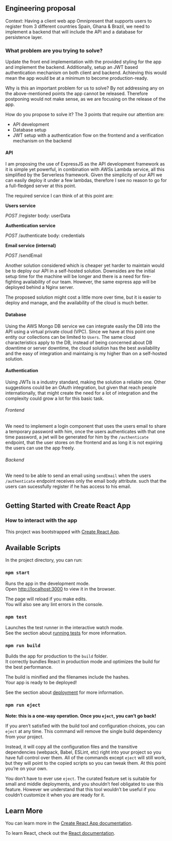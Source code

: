 ## Engineering proposal
Context:
Having a client web app Omnipresent that supports users to register from 3 different countries Spain, Ghana & Brazil, we
need to implement a backend that will include the API and a database for persistence layer.

### What problem are you trying to solve?
Update the front end implementation with the provided styling for the app and implement the backend. Additionally, setup
an JWT based authentication mechanism on both client and backend. Achieving this would mean the app would be at a
minimum to become production-ready.

Why is this an important problem for us to solve?
By not addressing any on the above-mentioned points the app cannot be released. Therefore postponing would not make sense,
as we are focusing on the release of the app. 

How do you propose to solve it?
The 3 points that require our attention are:
- API development
- Database setup
- JWT setup with a authentication flow on the frontend and a verification mechanism on the backend

#### API
I am proposing the use of ExpressJS as the API development framework as it is simple yet powerful, in combination with 
AWSs Lambda service, all this simplified by the Serverless framework. Given the simplicity of our API we can easily deploy
it under a few lambdas, therefore I see no reason to go for a full-fledged server at this point.

The required service I can think of at this point are:

**Users service**

_POST_ /register body: userData

**Authentication service**

_POST_ /authenticate body: credentials

**Email service (internal)**

_POST_ /sendEmail

Another solution considered which is cheaper yet harder to maintain would be to deploy our API in a self-hosted solution.
Downsides are the initial setup time for the machine will be longer and there is a need for fire-fighting availability of our team.
However, the same express app will be deployed behind a Nginx server.

The proposed solution might cost a little more over time, but it is easier to deploy and manage, and the availability of
the cloud is much better.

#### Database
Using the AWS Mongo DB service  we can integrate easily the DB into the API using a virtual private cloud (VPC). Since 
we have at this point one entity our collections can be limited to `Users`. 
The same cloud characteristics  apply to the DB, instead of  being concerned about DB downtime or server downtime, the 
cloud solution has the best availability and the easy of integration and maintaing is my higher than on a self-hosted solution.

#### Authentication
Using JWTs is a industry standard, making the solution a reliable one. Other suggestions could be an OAuth integration, 
but given that reach people internationally, that might create the need for a lot of integration and the complexity 
could grow a lot for this basic task.

###### Frontend
We need to implement a login component that uses the users email to share a temporary password with him, once the users
authenticates with that one time password, a jwt will be generated for him by the `/authenticate` endpoint, that the
user stores on the frontend and as long it is not expiring the users can use the app freely.

###### Backend
We need to be able to send an email using `sendEmail` when the users `/authenticate` endpoint receives only the email
body attribute. such that the users can sucessfully register if he has access to his email.









#
#
#
#
#
## Getting Started with Create React App 
### How to interact with the app

This project was bootstrapped with [Create React App](https://github.com/facebook/create-react-app).

## Available Scripts

In the project directory, you can run:

### `npm start`

Runs the app in the development mode.\
Open [http://localhost:3000](http://localhost:3000) to view it in the browser.

The page will reload if you make edits.\
You will also see any lint errors in the console.

### `npm test`

Launches the test runner in the interactive watch mode.\
See the section about [running tests](https://facebook.github.io/create-react-app/docs/running-tests) for more information.

### `npm run build`

Builds the app for production to the `build` folder.\
It correctly bundles React in production mode and optimizes the build for the best performance.

The build is minified and the filenames include the hashes.\
Your app is ready to be deployed!

See the section about [deployment](https://facebook.github.io/create-react-app/docs/deployment) for more information.

### `npm run eject`

**Note: this is a one-way operation. Once you `eject`, you can’t go back!**

If you aren’t satisfied with the build tool and configuration choices, you can `eject` at any time. This command will remove the single build dependency from your project.

Instead, it will copy all the configuration files and the transitive dependencies (webpack, Babel, ESLint, etc) right into your project so you have full control over them. All of the commands except `eject` will still work, but they will point to the copied scripts so you can tweak them. At this point you’re on your own.

You don’t have to ever use `eject`. The curated feature set is suitable for small and middle deployments, and you shouldn’t feel obligated to use this feature. However we understand that this tool wouldn’t be useful if you couldn’t customize it when you are ready for it.

## Learn More

You can learn more in the [Create React App documentation](https://facebook.github.io/create-react-app/docs/getting-started).

To learn React, check out the [React documentation](https://reactjs.org/).


